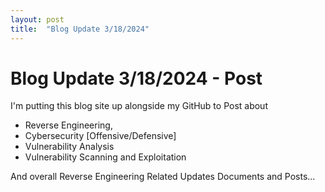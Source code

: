 ```yaml
---
layout: post
title:  "Blog Update 3/18/2024"
---
```


# Blog Update 3/18/2024 - Post

I'm putting this blog site up alongside my GitHub to Post about
- Reverse Engineering,
- Cybersecurity [Offensive/Defensive]
- Vulnerability Analysis
- Vulnerability Scanning and Exploitation

And overall Reverse Engineering Related Updates Documents and Posts...